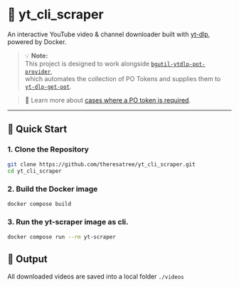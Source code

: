 # 🎥 yt_cli_scraper

An interactive YouTube video & channel downloader built with [yt-dlp](https://github.com/yt-dlp/yt-dlp), powered by Docker.

> 💡 **Note:**  
> This project is designed to work alongside [`bgutil-ytdlp-pot-provider`](https://github.com/Brainicism/bgutil-ytdlp-pot-provider),  
> which automates the collection of PO Tokens and supplies them to [`yt-dlp-get-pot`](https://github.com/coletdjnz/yt-dlp-get-pot).  

> 📌 Learn more about [cases where a PO token is required](https://github.com/yt-dlp/yt-dlp/wiki/PO-Token-Guide).
---

## 🚀 Quick Start

### 1. Clone the Repository

```bash
git clone https://github.com/theresatree/yt_cli_scraper.git
cd yt_cli_scraper
```

### 2. Build the Docker image
```bash
docker compose build
```

### 3. Run the yt-scraper image as cli.
```bash
docker compose run --rm yt-scraper
```

## 📁 Output

All downloaded videos are saved into a local folder `./videos`

